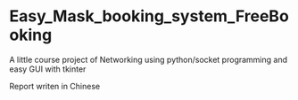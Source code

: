 # Easy_Mask_booking_system_FreeBooking
A little course project of Networking using python/socket programming and easy GUI with tkinter

Report writen in Chinese
